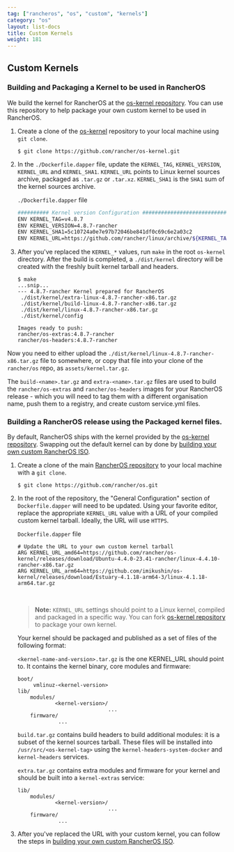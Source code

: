 ```yaml
---
tag: ["rancheros", "os", "custom", "kernels"]
category: "os"
layout: list-docs
title: Custom Kernels
weight: 181
---
```


## Custom Kernels

### Building and Packaging a Kernel to be used in RancherOS

We build the kernel for RancherOS at the [os-kernel repository](https://github.com/rancher/os-kernel). You can use this repository to help package your own custom kernel to be used in RancherOS.


1. Create a clone of the [os-kernel](https://github.com/rancher/os-kernel) repository to your local machine using `git clone`.

   ```
   $ git clone https://github.com/rancher/os-kernel.git
   ```

2. In the `./Dockerfile.dapper` file, update the `KERNEL_TAG`, `KERNEL_VERSION`, `KERNEL_URL` and `KERNEL_SHA1`. `KERNEL_URL` points to Linux kernel sources archive, packaged as `.tar.gz` or `.tar.xz`. `KERNEL_SHA1` is the `SHA1` sum of the kernel sources archive.

   `./Dockerfile.dapper` file

   ```bash
   ########## Kernel version Configuration #############################
   ENV KERNEL_TAG=v4.8.7
   ENV KERNEL_VERSION=4.8.7-rancher
   ENV KERNEL_SHA1=5c10724a0e7e97b72046be841df0c69c6e2a03c2
   ENV KERNEL_URL=https://github.com/rancher/linux/archive/${KERNEL_TAG}.tar.gz
   ```

3. After you've replaced the `KERNEL_*` values, run `make` in the root `os-kernel` directory. After the build is completed, a `./dist/kernel` directory will be created with the freshly built kernel tarball and headers.

   ```
   $ make
   ...snip...
   --- 4.8.7-rancher Kernel prepared for RancherOS
   	./dist/kernel/extra-linux-4.8.7-rancher-x86.tar.gz
   	./dist/kernel/build-linux-4.8.7-rancher-x86.tar.gz
   	./dist/kernel/linux-4.8.7-rancher-x86.tar.gz
   	./dist/kernel/config

   Images ready to push:
   rancher/os-extras:4.8.7-rancher
   rancher/os-headers:4.8.7-rancher

   ```

Now you need to either upload the `./dist/kernel/linux-4.8.7-rancher-x86.tar.gz` file to somewhere, or copy that file into your clone of the `rancher/os` repo, as `assets/kernel.tar.gz`.

The `build-<name>.tar.gz` and `extra-<name>.tar.gz` files are used to build the `rancher/os-extras` and `rancher/os-headers` images for your RancherOS release - which you will need to tag them with a different organisation name, push them to a registry, and create custom service.yml files.

### Building a RancherOS release using the Packaged kernel files.

By default, RancherOS ships with the kernel provided by the [os-kernel repository](https://github.com/rancher/os-kernel). Swapping out the default kernel can by done by [building your own custom RancherOS ISO]({{page.osbaseurl}}/configuration/custom-rancheros-iso/).

 1. Create a clone of the main [RancherOS repository](https://github.com/rancher/os) to your local machine with a `git clone`.

    ```
    $ git clone https://github.com/rancher/os.git
    ```

 2. In the root of the repository, the "General Configuration" section of `Dockerfile.dapper` will need to be updated. Using your favorite editor, replace the appropriate `KERNEL_URL` value with a URL of your compiled custom kernel tarball. Ideally, the URL will use `HTTPS`.

    `Dockerfile.dapper` file

    ```
    # Update the URL to your own custom kernel tarball
    ARG KERNEL_URL_amd64=https://github.com/rancher/os-kernel/releases/download/Ubuntu-4.4.0-23.41-rancher/linux-4.4.10-rancher-x86.tar.gz
    ARG KERNEL_URL_arm64=https://github.com/imikushin/os-kernel/releases/download/Estuary-4.1.18-arm64-3/linux-4.1.18-arm64.tar.gz
    ```

    <br>

    > **Note:** `KERNEL_URL` settings should point to a Linux kernel, compiled and packaged in a specific way. You can fork [os-kernel repository](https://github.com/rancher/os-kernel) to package your own kernel.

    Your kernel should be packaged and published as a set of files of the following format:

    `<kernel-name-and-version>.tar.gz` is the one KERNEL_URL should point to. It contains the kernel binary, core modules and firmware:

    ```
    boot/
         vmlinuz-<kernel-version>
    lib/
        modules/
                <kernel-version>/
                                 ...
        firmware/
                 ...
    ```

    `build.tar.gz` contains build headers to build additional modules: it is a subset of the kernel sources tarball. These files will be installed into `/usr/src/<os-kernel-tag>` using the `kernel-headers-system-docker` and `kernel-headers` services.

    `extra.tar.gz` contains extra modules and firmware for your kernel and should be built into a `kernel-extras` service:

    ```
    lib/
        modules/
                <kernel-version>/
                                 ...
        firmware/
                 ...
    ```

 3. After you've replaced the URL with your custom kernel, you can follow the steps in [building your own custom RancherOS ISO]({{page.osbaseurl}}/configuration/custom-rancheros-iso/).
